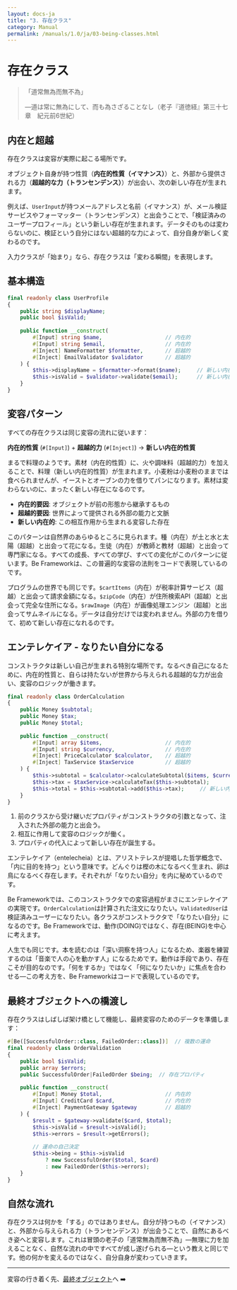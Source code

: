 ```yaml
---
layout: docs-ja
title: "3. 存在クラス"
category: Manual
permalink: /manuals/1.0/ja/03-being-classes.html
---
```


# 存在クラス

> 「道常無為而無不為」
> 
> —道は常に無為にして、而も為さざることなし（老子『道徳経』第三十七章　紀元前6世紀）

## 内在と超越

存在クラスは変容が実際に起こる場所です。

オブジェクト自身が持つ性質（**内在的性質（イマナンス）**）と、外部から提供される力（**超越的な力（トランセンデンス）**）が出会い、次の新しい存在が生まれます。

例えば、`UserInput`が持つメールアドレスと名前（イマナンス）が、メール検証サービスやフォーマッター（トランセンデンス）と出会うことで、「検証済みのユーザープロフィール」という新しい存在が生まれます。データそのものは変わらないのに、検証という自分にはない超越的な力によって、自分自身が新しく変わるのです。

入力クラスが「始まり」なら、存在クラスは「変わる瞬間」を表現します。

## 基本構造

```php
final readonly class UserProfile
{
    public string $displayName;
    public bool $isValid;
    
    public function __construct(
        #[Input] string $name,                    // 内在的
        #[Input] string $email,                   // 内在的
        #[Inject] NameFormatter $formatter,       // 超越的
        #[Inject] EmailValidator $validator       // 超越的
    ) {
        $this->displayName = $formatter->format($name);     // 新しい内在的
        $this->isValid = $validator->validate($email);      // 新しい内在的
    }
}
```

## 変容パターン

すべての存在クラスは同じ変容の流れに従います：

**内在的性質** (`#[Input]`) + **超越的力** (`#[Inject]`) → **新しい内在的性質**

まるで料理のようです。素材（内在的性質）に、火や調味料（超越的力）を加えることで、料理（新しい内在的性質）が生まれます。小麦粉は小麦粉のままでは食べられませんが、イーストとオーブンの力を借りてパンになります。素材は変わらないのに、まったく新しい存在になるのです。

- **内在的要因**: オブジェクトが前の形態から継承するもの
- **超越的要因**: 世界によって提供される外部の能力と文脈
- **新しい内在的**: この相互作用から生まれる変容した存在

このパターンは自然界のあらゆるところに見られます。種（内在）が土と水と太陽（超越）と出会って花になる。生徒（内在）が教師と教材（超越）と出会って専門家になる。すべての成長、すべての学び、すべての変化がこのパターンに従います。Be Frameworkは、この普遍的な変容の法則をコードで表現しているのです。

プログラムの世界でも同じです。`$cartItems`（内在）が税率計算サービス（超越）と出会って請求金額になる。`$zipCode`（内在）が住所検索API（超越）と出会って完全な住所になる。`$rawImage`（内在）が画像処理エンジン（超越）と出会ってサムネイルになる。データは自分だけでは変われません。外部の力を借りて、初めて新しい存在になれるのです。

## エンテレケイア - なりたい自分になる

コンストラクタは新しい自己が生まれる特別な場所です。なるべき自己になるために、内在的性質と、自らは持たないが世界から与えられる超越的な力が出会い、変容のロジックが働きます。

```php
final readonly class OrderCalculation
{
    public Money $subtotal;
    public Money $tax;
    public Money $total;
    
    public function __construct(
        #[Input] array $items,                    // 内在的
        #[Input] string $currency,                // 内在的
        #[Inject] PriceCalculator $calculator,    // 超越的
        #[Inject] TaxService $taxService          // 超越的
    ) {
        $this->subtotal = $calculator->calculateSubtotal($items, $currency);
        $this->tax = $taxService->calculateTax($this->subtotal);
        $this->total = $this->subtotal->add($this->tax);     // 新しい内在的
    }
}
```

1. 前のクラスから受け継いだプロパティがコンストラクタの引数となって、注入された外部の能力と出会う。
2. 相互に作用して変容のロジックが働く。
3. プロパティの代入によって新しい存在が誕生する。

エンテレケイア（entelecheia）とは、アリストテレスが提唱した哲学概念で、「内に目的を持つ」という意味です。どんぐりは樫の木になるべく生まれ、卵は鳥になるべく存在します。それぞれが「なりたい自分」を内に秘めているのです。

Be Frameworkでは、このコンストラクタでの変容過程がまさにエンテレケイアの実現です。`OrderCalculation`は計算された注文になりたい。`ValidatedUser`は検証済みユーザーになりたい。各クラスがコンストラクタで「なりたい自分」になるのです。Be Frameworkでは、動作(DOING)ではなく、存在(BEING)を中心に考えます。

人生でも同じです。本を読むのは「深い洞察を持つ人」になるため、楽器を練習するのは「音楽で人の心を動かす人」になるためです。動作は手段であり、存在こそが目的なのです。「何をするか」ではなく「何になりたいか」に焦点を合わせる—この考え方を、Be Frameworkはコードで表現しているのです。

## 最終オブジェクトへの橋渡し

存在クラスはしばしば架け橋として機能し、最終変容のためのデータを準備します：

```php
#[Be([SuccessfulOrder::class, FailedOrder::class])]  // 複数の運命
final readonly class OrderValidation
{
    public bool $isValid;
    public array $errors;
    public SuccessfulOrder|FailedOrder $being;  // 存在プロパティ
    
    public function __construct(
        #[Input] Money $total,                    // 内在的
        #[Input] CreditCard $card,                // 内在的
        #[Inject] PaymentGateway $gateway         // 超越的
    ) {
        $result = $gateway->validate($card, $total);
        $this->isValid = $result->isValid();
        $this->errors = $result->getErrors();
        
        // 運命の自己決定
        $this->being = $this->isValid 
            ? new SuccessfulOrder($total, $card)
            : new FailedOrder($this->errors);
    }
}
```

## 自然な流れ

存在クラスは何かを「する」のではありません。自分が持つもの（イマナンス）と、外部から与えられる力（トランセンデンス）が出会うことで、自然にあるべき姿へと変容します。これは冒頭の老子の「道常無為而無不為」—無理に力を加えることなく、自然な流れの中ですべてが成し遂げられる—という教えと同じです。他の何かを変えるのではなく、自分自身が変わっていきます。

---

変容の行き着く先、[最終オブジェクト](./04-final-objects.html)へ ➡️
